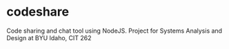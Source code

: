 codeshare
=========

Code sharing and chat tool using NodeJS. Project for Systems Analysis and Design at BYU Idaho, CIT 262
